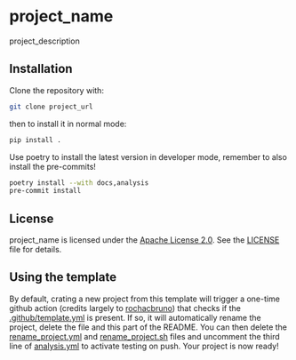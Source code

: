 # project_name 
project_description

## Installation

Clone the repository with:

```bash
git clone project_url 
```

then to install it in normal mode:

```bash
pip install .
```

Use poetry to install the latest version in developer mode, remember to also
install the pre-commits!

```bash
poetry install --with docs,analysis
pre-commit install
```

## License

project_name is licensed under the [Apache License 2.0](LICENSE). See the [LICENSE](LICENSE) file for details.

## Using the template

By default, crating a new project from this template will trigger a one-time github action (credits largely to [rochacbruno](https://github.com/rochacbruno/python-project-template.git)) that checks if the [.github/template.yml](.github/template.yml) is present. If so, it will automatically rename the project, delete the file and this part of the README. You can then delete the [rename_project.yml](.github/workflows/rename_project.yml) and [rename_project.sh](.github/rename_project.sh) files and uncomment the third line of [analysis.yml](.github/workflows/analysis.yml) to activate testing on push. Your project is now ready!
